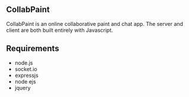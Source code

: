 CollabPaint
-----------------

CollabPaint is an online collaborative paint and chat app. The server and client are both built entirely with Javascript.

Requirements
--------------------
* node.js
* socket.io
* expressjs
* node ejs
* jquery